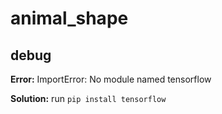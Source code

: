 # animal_shape
## debug 
**Error:** ImportError: No module named tensorflow

**Solution:** run `pip install tensorflow`

